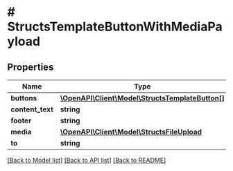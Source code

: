 # # StructsTemplateButtonWithMediaPayload

## Properties

Name | Type | Description | Notes
------------ | ------------- | ------------- | -------------
**buttons** | [**\OpenAPI\Client\Model\StructsTemplateButton[]**](StructsTemplateButton.md) |  |
**content_text** | **string** |  | [optional]
**footer** | **string** |  | [optional]
**media** | [**\OpenAPI\Client\Model\StructsFileUpload**](StructsFileUpload.md) |  |
**to** | **string** |  |

[[Back to Model list]](../../README.md#models) [[Back to API list]](../../README.md#endpoints) [[Back to README]](../../README.md)

